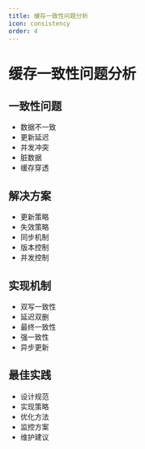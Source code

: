 ```yaml
---
title: 缓存一致性问题分析
icon: consistency
order: 4
---
```


# 缓存一致性问题分析

## 一致性问题
- 数据不一致
- 更新延迟
- 并发冲突
- 脏数据
- 缓存穿透

## 解决方案
- 更新策略
- 失效策略
- 同步机制
- 版本控制
- 并发控制

## 实现机制
- 双写一致性
- 延迟双删
- 最终一致性
- 强一致性
- 异步更新

## 最佳实践
- 设计规范
- 实现策略
- 优化方法
- 监控方案
- 维护建议

